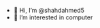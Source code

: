 - 👋 Hi, I’m @shahdahmed5
- 👀 I’m interested in computer

<!---
shahdahmed5/shahdahmed5 is a ✨ special ✨ repository because its `README.md` (this file) appears on your GitHub profile.
You can click the Preview link to take a look at your changes.
--->

